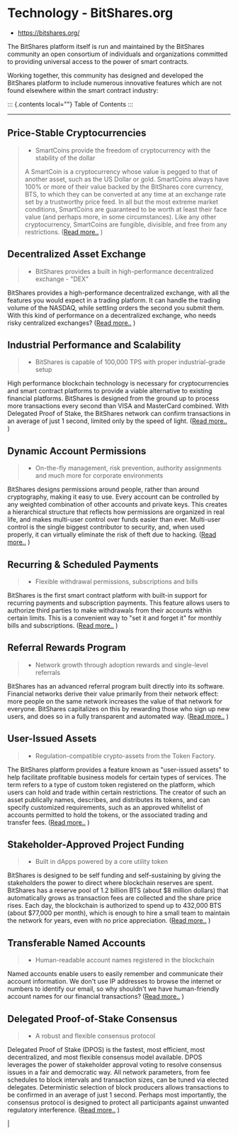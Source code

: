 # Technology - BitShares.org

-   <https://bitshares.org/>

The BitShares platform itself is run and maintained by the BitShares
community an open consortium of individuals and organizations committed
to providing universal access to the power of smart contracts.

Working together, this community has designed and developed the
BitShares platform to include numerous innovative features which are not
found elsewhere within the smart contract industry:

::: {.contents local=""}
Table of Contents
:::

------------------------------------------------------------------------

## Price-Stable Cryptocurrencies

> -   SmartCoins provide the freedom of cryptocurrency with the
>     stability of the dollar
>
> A SmartCoin is a cryptocurrency whose value is pegged to that of
> another asset, such as the US Dollar or gold. SmartCoins always have
> 100% or more of their value backed by the BitShares core currency,
> BTS, to which they can be converted at any time at an exchange rate
> set by a trustworthy price feed. In all but the most extreme market
> conditions, SmartCoins are guaranteed to be worth at least their face
> value (and perhaps more, in some circumstances). Like any other
> cryptocurrency, SmartCoins are fungible, divisible, and free from any
> restrictions. ([Read
> more..](https://bitshares.org/technology/price-stable-cryptocurrencies)
> )

## Decentralized Asset Exchange

> -   BitShares provides a built in high-performance decentralized
>     exchange - \"DEX\"

BitShares provides a high-performance decentralized exchange, with all
the features you would expect in a trading platform. It can handle the
trading volume of the NASDAQ, while settling orders the second you
submit them. With this kind of performance on a decentralized exchange,
who needs risky centralized exchanges? ([Read
more..](https://bitshares.org/technology/decentralized-asset-exchange) )

## Industrial Performance and Scalability

> -   BitShares is capable of 100,000 TPS with proper industrial-grade
>     setup

High performance blockchain technology is necessary for cryptocurrencies
and smart contract platforms to provide a viable alternative to existing
financial platforms. BitShares is designed from the ground up to process
more transactions every second than VISA and MasterCard combined. With
Delegated Proof of Stake, the BitShares network can confirm transactions
in an average of just 1 second, limited only by the speed of light.
([Read
more..](https://bitshares.org/technology/industrial-performance-and-scalability)
)

## Dynamic Account Permissions

> -   On-the-fly management, risk prevention, authority assignments and
>     much more for corporate environments

BitShares designs permissions around people, rather than around
cryptography, making it easy to use. Every account can be controlled by
any weighted combination of other accounts and private keys. This
creates a hierarchical structure that reflects how permissions are
organized in real life, and makes multi-user control over funds easier
than ever. Multi-user control is the single biggest contributor to
security, and, when used properly, it can virtually eliminate the risk
of theft due to hacking. ([Read
more..](https://bitshares.org/technology/dynamic-account-permissions) )

## Recurring & Scheduled Payments

> -   Flexible withdrawal permissions, subscriptions and bills

BitShares is the first smart contract platform with built-in support for
recurring payments and subscription payments. This feature allows users
to authorize third parties to make withdrawals from their accounts
within certain limits. This is a convenient way to "set it and forget
it" for monthly bills and subscriptions. ([Read
more..](https://bitshares.org/technology/recurring-scheduled-payments) )

## Referral Rewards Program

> -   Network growth through adoption rewards and single-level referrals

BitShares has an advanced referral program built directly into its
software. Financial networks derive their value primarily from their
network effect: more people on the same network increases the value of
that network for everyone. BitShares capitalizes on this by rewarding
those who sign up new users, and does so in a fully transparent and
automated way. ([Read
more..](https://bitshares.org/technology/referral-rewards-program) )

## User-Issued Assets

> -   Regulation-compatible crypto-assets from the Token Factory.

The BitShares platform provides a feature known as \"user-issued
assets\" to help facilitate profitable business models for certain types
of services. The term refers to a type of custom token registered on the
platform, which users can hold and trade within certain restrictions.
The creator of such an asset publically names, describes, and
distributes its tokens, and can specify customized requirements, such as
an approved whitelist of accounts permitted to hold the tokens, or the
associated trading and transfer fees. ([Read
more..](https://bitshares.org/technology/user-issued-assets) )

## Stakeholder-Approved Project Funding

> -   Built in dApps powered by a core utility token

BitShares is designed to be self funding and self-sustaining by giving
the stakeholders the power to direct where blockchain reserves are
spent. BitShares has a reserve pool of 1.2 billion BTS (about \$8
million dollars) that automatically grows as transaction fees are
collected and the share price rises. Each day, the blockchain is
authorized to spend up to 432,000 BTS (about \$77,000 per month), which
is enough to hire a small team to maintain the network for years, even
with no price appreciation. ([Read
more..](https://bitshares.org/technology/stakeholder-approved-funding) )

## Transferable Named Accounts

> -   Human-readable account names registered in the blockchain

Named accounts enable users to easily remember and communicate their
account information. We don\'t use IP addresses to browse the internet
or numbers to identify our email, so why shouldn\'t we have
human-friendly account names for our financial transactions? ([Read
more..](https://bitshares.org/technology/named-accounts) )

## Delegated Proof-of-Stake Consensus

> -   A robust and flexible consensus protocol

Delegated Proof of Stake (DPOS) is the fastest, most efficient, most
decentralized, and most flexible consensus model available. DPOS
leverages the power of stakeholder approval voting to resolve consensus
issues in a fair and democratic way. All network parameters, from fee
schedules to block intervals and transaction sizes, can be tuned via
elected delegates. Deterministic selection of block producers allows
transactions to be confirmed in an average of just 1 second. Perhaps
most importantly, the consensus protocol is designed to protect all
participants against unwanted regulatory interference. ([Read
more..](https://bitshares.org/technology/delegated-proof-of-stake-consensus)
)

| 
